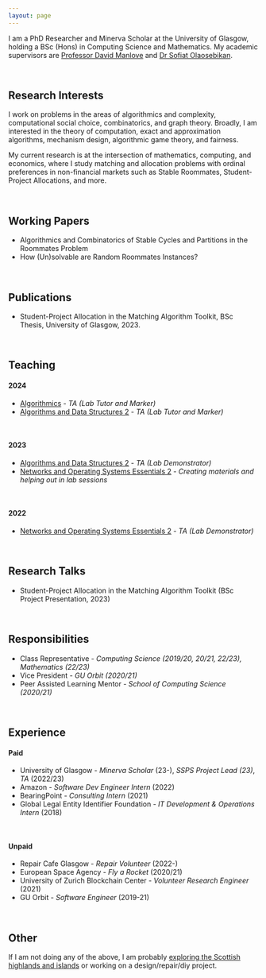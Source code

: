 ```yaml
--- 
layout: page
--- 
```


I am a PhD Researcher and Minerva Scholar at the University of Glasgow, holding a BSc (Hons) in Computing Science and Mathematics. My academic supervisors are [Professor David Manlove](https://www.dcs.gla.ac.uk/~davidm/) and [Dr Sofiat Olaosebikan](https://www.dcs.gla.ac.uk/~sofiat/).

<p>&nbsp;</p>

## Research Interests
I work on problems in the areas of algorithmics and complexity, computational social choice, combinatorics, and graph theory. Broadly, I am interested in the theory of computation, exact and approximation algorithms, mechanism design, algorithmic game theory, and fairness.

My current research is at the intersection of mathematics, computing, and economics, where I study matching and allocation problems with ordinal preferences in non-financial markets such as Stable Roommates, Student-Project Allocations, and more.

<p>&nbsp;</p>


## Working Papers
- Algorithmics and Combinatorics of Stable Cycles and Partitions in the Roommates Problem
- How (Un)solvable are Random Roommates Instances?

<p>&nbsp;</p>


## Publications
- Student-Project Allocation in the Matching Algorithm Toolkit, BSc Thesis, University of Glasgow, 2023.

<p>&nbsp;</p>


## Teaching
#### 2024
- [Algorithmics](https://www.gla.ac.uk/coursecatalogue/course/?code=COMPSCI2026) - _TA (Lab Tutor and Marker)_
- [Algorithms and Data Structures 2](https://www.gla.ac.uk/coursecatalogue/course/?code=COMPSCI2007) - _TA (Lab Tutor and Marker)_

<p>&nbsp;</p>

#### 2023
- [Algorithms and Data Structures 2](https://www.gla.ac.uk/coursecatalogue/course/?code=COMPSCI2007) - _TA (Lab Demonstrator)_
- [Networks and Operating Systems Essentials 2](https://www.gla.ac.uk/coursecatalogue/course/?code=COMPSCI2024) - _Creating materials and helping out in lab sessions_

<p>&nbsp;</p>

#### 2022
- [Networks and Operating Systems Essentials 2](https://www.gla.ac.uk/coursecatalogue/course/?code=COMPSCI2024) - _TA (Lab Demonstrator)_

<p>&nbsp;</p>


## Research Talks
- Student-Project Allocation in the Matching Algorithm Toolkit (BSc Project Presentation, 2023)

<p>&nbsp;</p>


## Responsibilities
- Class Representative - _Computing Science (2019/20, 20/21, 22/23), Mathematics (22/23)_
- Vice President - _GU Orbit (2020/21)_
- Peer Assisted Learning Mentor - _School of Computing Science (2020/21)_

<p>&nbsp;</p>


## Experience
#### Paid
- University of Glasgow - _Minerva Scholar_ (23-),  _SSPS Project Lead (23)_, _TA_ (2022/23)
- Amazon - _Software Dev Engineer Intern_ (2022)
- BearingPoint - _Consulting Intern_ (2021)
- Global Legal Entity Identifier Foundation - _IT Development & Operations Intern_ (2018)

<p>&nbsp;</p>

#### Unpaid 
- Repair Cafe Glasgow - _Repair Volunteer_ (2022-)
- European Space Agency - _Fly a Rocket_ (2020/21)
- University of Zurich Blockchain Center - _Volunteer Research Engineer_ (2021)
- GU Orbit - _Software Engineer_ (2019-21)

<p>&nbsp;</p>


## Other
If I am not doing any of the above, I am probably [exploring the Scottish highlands and islands](scotland) or working on a design/repair/diy project.